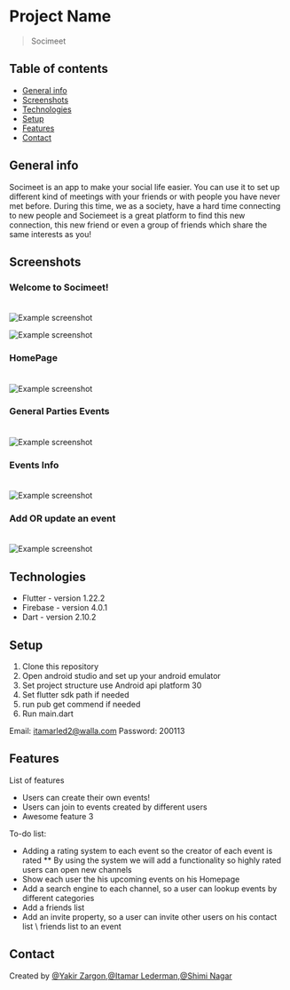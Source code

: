 # Project Name
> Socimeet

## Table of contents
* [General info](#general-info)
* [Screenshots](#screenshots)
* [Technologies](#technologies)
* [Setup](#setup)
* [Features](#features)
* [Contact](#contact)

## General info
Socimeet is an app to make your social life easier.
You can use it to set up different kind of meetings with your friends or with people you have never met before.
During this time, we as a society, have a hard time connecting to new people and Sociemeet is a great platform to find this new connection, this new friend or even a group of friends which share the same interests as you! 

## Screenshots
### Welcome to Socimeet!<br><br>
![Example screenshot](soci_meet/assets/sign%20in.png)<br>

![Example screenshot](soci_meet/assets/sign%20up.png)<br>
### HomePage<br><br>
![Example screenshot](soci_meet/assets/Home.png)<br>
### General Parties Events<br><br>
![Example screenshot](soci_meet/assets/Parties%20events.png)<br>
### Events Info<br><br>
![Example screenshot](soci_meet/assets/event%20info.png)<br>
### Add OR update an event<br><br>
![Example screenshot](soci_meet/assets/add%20event.png)<br>




## Technologies
* Flutter - version 1.22.2
* Firebase - version 4.0.1
* Dart - version 2.10.2

## Setup
1) Clone this repository
2) Open android studio and set up your android emulator
3) Set project structure use Android api platform 30
3) Set flutter sdk path if needed
4) run pub get commend if needed
5) Run main.dart

Email: itamarled2@walla.com
Password: 200113

## Features
List of features 
* Users can create their own events!
* Users can join to events created by different users
* Awesome feature 3

To-do list:
* Adding a rating system to each event so the creator of each event is rated
** By using the system we will add a functionality so highly rated users can open new channels  
* Show each user the his upcoming events on his Homepage
* Add a search engine to each channel, so a user can lookup events by different categories
* Add a friends list
* Add an invite property, so a user can invite other users on his contact list \ friends list to an event  


## Contact
Created by [@Yakir Zargon](https://github.com/yakirza12),[@Itamar Lederman](https://github.com/Itamarled),[@Shimi Nagar](https://github.com/Shimonna394)